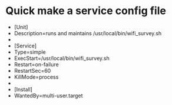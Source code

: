 # Quick make a service config file


- [Unit]
- Description=runs and maintains /usr/local/bin/wifi_survey.sh 
-
- [Service]
- Type=simple
- ExecStart=/usr/local/bin/wifi_survey.sh
- Restart=on-failure
- RestartSec=60
- KillMode=process
-
- [Install]
- WantedBy=multi-user.target
